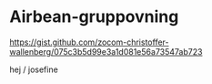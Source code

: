 # Airbean-gruppovning

https://gist.github.com/zocom-christoffer-wallenberg/075c3b5d99e3a1d081e56a73547ab723

hej / josefine

